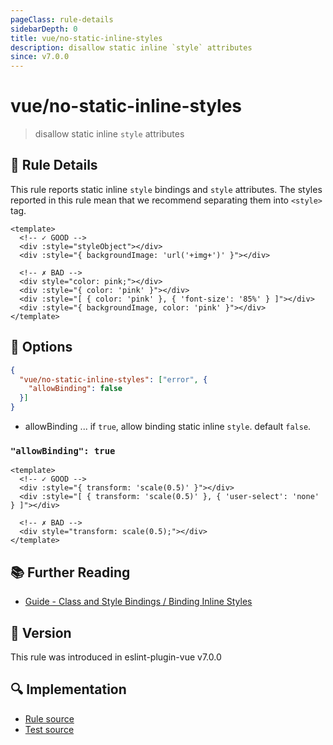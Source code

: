 ```yaml
---
pageClass: rule-details
sidebarDepth: 0
title: vue/no-static-inline-styles
description: disallow static inline `style` attributes
since: v7.0.0
---
```

# vue/no-static-inline-styles

> disallow static inline `style` attributes

## :book: Rule Details

This rule reports static inline `style` bindings and `style` attributes.
The styles reported in this rule mean that we recommend separating them into `<style>` tag.

<eslint-code-block :rules="{'vue/no-static-inline-styles': ['error']}">

```vue
<template>
  <!-- ✓ GOOD -->
  <div :style="styleObject"></div>
  <div :style="{ backgroundImage: 'url('+img+')' }"></div>

  <!-- ✗ BAD -->
  <div style="color: pink;"></div>
  <div :style="{ color: 'pink' }"></div>
  <div :style="[ { color: 'pink' }, { 'font-size': '85%' } ]"></div>
  <div :style="{ backgroundImage, color: 'pink' }"></div>
</template>
```

</eslint-code-block>

## :wrench: Options

```json
{
  "vue/no-static-inline-styles": ["error", {
    "allowBinding": false
  }]
}
```

- allowBinding ... if `true`, allow binding static inline `style`. default `false`.

### `"allowBinding": true`

<eslint-code-block :rules="{'vue/no-static-inline-styles': ['error', {'allowBinding': true}]}">

```vue
<template>
  <!-- ✓ GOOD -->
  <div :style="{ transform: 'scale(0.5)' }"></div>
  <div :style="[ { transform: 'scale(0.5)' }, { 'user-select': 'none' } ]"></div>

  <!-- ✗ BAD -->
  <div style="transform: scale(0.5);"></div>
</template>
```

</eslint-code-block>

## :books: Further Reading

- [Guide - Class and Style Bindings / Binding Inline Styles](https://v3.vuejs.org/guide/class-and-style.html#binding-inline-styles)

## :rocket: Version

This rule was introduced in eslint-plugin-vue v7.0.0

## :mag: Implementation

- [Rule source](https://github.com/vuejs/eslint-plugin-vue/blob/master/lib/rules/no-static-inline-styles.js)
- [Test source](https://github.com/vuejs/eslint-plugin-vue/blob/master/tests/lib/rules/no-static-inline-styles.js)
